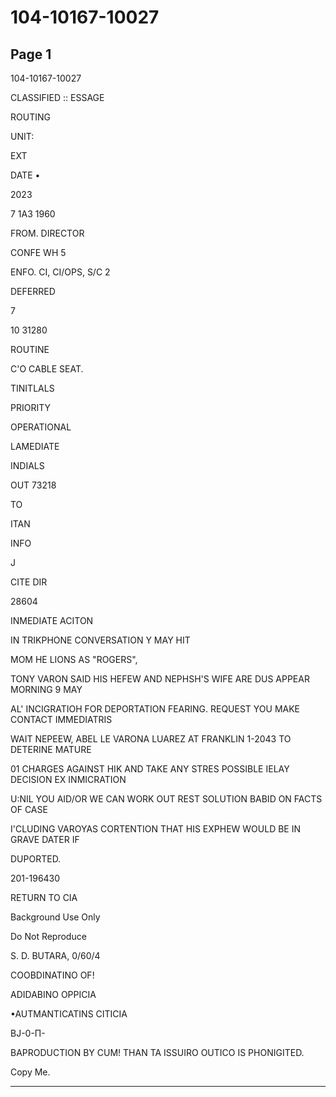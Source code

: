 # 104-10167-10027

## Page 1

104-10167-10027

CLASSIFIED :: ESSAGE

ROUTING

UNIT:

EXT

DATE •

2023

7 1A3 1960

FROM. DIRECTOR

CONFE WH 5

ENFO. CI, CI/OPS, S/C 2

DEFERRED

7

10 31280

ROUTINE

C'O CABLE SEAT.

TINITLALS

PRIORITY

OPERATIONAL

LAMEDIATE

INDIALS

OUT 73218

TO

ITAN

INFO

J

CITE DIR

28604

INMEDIATE ACITON

IN TRIKPHONE CONVERSATION Y MAY HIT

MOM HE LIONS AS "ROGERS",

TONY VARON SAID HIS HEFEW AND NEPHSH'S WIFE ARE DUS APPEAR MORNING 9 MAY

AL' INCIGRATIOH FOR DEPORTATION FEARING. REQUEST YOU MAKE CONTACT IMMEDIATRIS

WAIT NEPEEW, ABEL LE VARONA LUAREZ AT FRANKLIN 1-2043 TO DETERINE MATURE

01 CHARGES AGAINST HIK AND TAKE ANY STRES POSSIBLE IELAY DECISION EX INMICRATION

U:NIL YOU AID/OR WE CAN WORK OUT REST SOLUTION BABID ON FACTS OF CASE

I'CLUDING VAROYAS CORTENTION THAT HIS EXPHEW WOULD BE IN GRAVE DATER IF

DUPORTED.

201-196430

RETURN TO CIA

Background Use Only

Do Not Reproduce

S. D. BUTARA, 0/60/4

COOBDINATINO OF!

ADIDABINO OPPICIA

•AUTMANTICATINS CITICIA

BJ-0-П-

BAPRODUCTION BY CUM! THAN TA ISSUIRO OUTICO IS PHONIGITED.

Copy Me.

---

